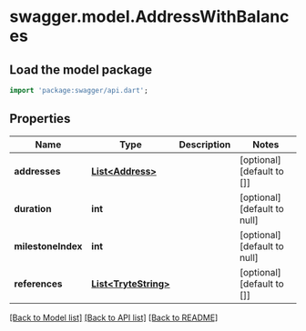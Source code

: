 # swagger.model.AddressWithBalances

## Load the model package
```dart
import 'package:swagger/api.dart';
```

## Properties
Name | Type | Description | Notes
------------ | ------------- | ------------- | -------------
**addresses** | [**List&lt;Address&gt;**](Address.md) |  | [optional] [default to []]
**duration** | **int** |  | [optional] [default to null]
**milestoneIndex** | **int** |  | [optional] [default to null]
**references** | [**List&lt;TryteString&gt;**](TryteString.md) |  | [optional] [default to []]

[[Back to Model list]](../README.md#documentation-for-models) [[Back to API list]](../README.md#documentation-for-api-endpoints) [[Back to README]](../README.md)


